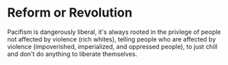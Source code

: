 # Reform or Revolution



Pacifism is dangerously liberal, it's always rooted in the privlege of people not affected by violence (rich whites), telling people who are affected by violence (impoverished, imperialized, and oppressed people), to just chill and don't do anything to liberate themselves. 